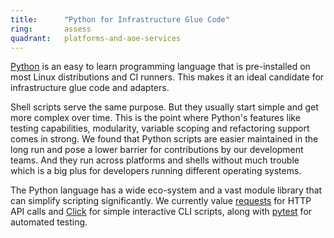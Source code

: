```yaml
---
title:      "Python for Infrastructure Glue Code"
ring:       assess
quadrant:   platforms-and-aoe-services
---
```


[Python](https://www.python.org) is an easy to learn programming language that is pre-installed on
most Linux distributions and CI runners.
This makes it an ideal candidate for infrastructure glue code and adapters.

Shell scripts serve the same purpose. But they usually start simple and get more complex over time.
This is the point where Python's features like testing capabilities, modularity, variable scoping and refactoring
support comes in strong. We found that Python scripts are easier maintained in the long run and pose
a lower barrier for contributions by our development teams. And they run across platforms and shells
without much trouble which is a big plus for developers running different operating systems.

The Python language has a wide eco-system and a vast module library that can simplify scripting
significantly. We currently value [requests](https://pypi.org/project/requests/) for HTTP API calls
and [Click](https://click.palletsprojects.com/en/7.x/) for simple interactive CLI scripts, along with
[pytest](https://docs.pytest.org/) for automated testing.
